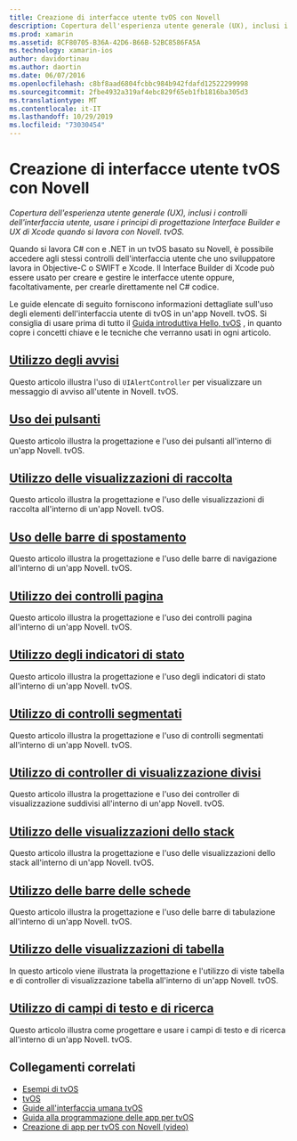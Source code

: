 ```yaml
---
title: Creazione di interfacce utente tvOS con Novell
description: Copertura dell'esperienza utente generale (UX), inclusi i controlli dell'interfaccia utente, usare i principi di progettazione Interface Builder e UX di Xcode quando si lavora con Novell. tvOS.
ms.prod: xamarin
ms.assetid: 8CF80705-B36A-42D6-B66B-52BC8586FA5A
ms.technology: xamarin-ios
author: davidortinau
ms.author: daortin
ms.date: 06/07/2016
ms.openlocfilehash: c8bf8aad6804fcbbc984b942fdafd12522299998
ms.sourcegitcommit: 2fbe4932a319af4ebc829f65eb1fb1816ba305d3
ms.translationtype: MT
ms.contentlocale: it-IT
ms.lasthandoff: 10/29/2019
ms.locfileid: "73030454"
---
```

# <a name="building-tvos-user-interfaces-with-xamarin"></a>Creazione di interfacce utente tvOS con Novell

_Copertura dell'esperienza utente generale (UX), inclusi i controlli dell'interfaccia utente, usare i principi di progettazione Interface Builder e UX di Xcode quando si lavora con Novell. tvOS._

Quando si lavora C# con e .NET in un tvOS basato su Novell, è possibile accedere agli stessi controlli dell'interfaccia utente che uno sviluppatore lavora in Objective-C o SWIFT e Xcode. Il Interface Builder di Xcode può essere usato per creare e gestire le interfacce utente oppure, facoltativamente, per crearle direttamente nel C# codice.

Le guide elencate di seguito forniscono informazioni dettagliate sull'uso degli elementi dell'interfaccia utente di tvOS in un'app Novell. tvOS. Si consiglia di usare prima di tutto il [Guida introduttiva Hello, tvOS](~/ios/tvos/get-started/hello-tvos.md) , in quanto copre i concetti chiave e le tecniche che verranno usati in ogni articolo.

## <a name="working-with-alertsiostvosuser-interfacealertsmd"></a>[Utilizzo degli avvisi](~/ios/tvos/user-interface/alerts.md)

Questo articolo illustra l'uso di `UIAlertController` per visualizzare un messaggio di avviso all'utente in Novell. tvOS.

## <a name="working-with-buttonsiostvosuser-interfacebuttonsmd"></a>[Uso dei pulsanti](~/ios/tvos/user-interface/buttons.md)

Questo articolo illustra la progettazione e l'uso dei pulsanti all'interno di un'app Novell. tvOS.

## <a name="working-with-collection-viewsiostvosuser-interfacecollection-viewsmd"></a>[Utilizzo delle visualizzazioni di raccolta](~/ios/tvos/user-interface/collection-views.md)

Questo articolo illustra la progettazione e l'uso delle visualizzazioni di raccolta all'interno di un'app Novell. tvOS.

## <a name="working-with-navigation-barsiostvosuser-interfacenavigation-barsmd"></a>[Uso delle barre di spostamento](~/ios/tvos/user-interface/navigation-bars.md)

Questo articolo illustra la progettazione e l'uso delle barre di navigazione all'interno di un'app Novell. tvOS.

## <a name="working-with-page-controlsiostvosuser-interfacepage-controlsmd"></a>[Utilizzo dei controlli pagina](~/ios/tvos/user-interface/page-controls.md)

Questo articolo illustra la progettazione e l'uso dei controlli pagina all'interno di un'app Novell. tvOS.

## <a name="working-with-progress-indicatorsiostvosuser-interfaceprogress-indicatorsmd"></a>[Utilizzo degli indicatori di stato](~/ios/tvos/user-interface/progress-indicators.md)

Questo articolo illustra la progettazione e l'uso degli indicatori di stato all'interno di un'app Novell. tvOS.

## <a name="working-with-segmented-controlsiostvosuser-interfacesegmented-controlsmd"></a>[Utilizzo di controlli segmentati](~/ios/tvos/user-interface/segmented-controls.md)

Questo articolo illustra la progettazione e l'uso di controlli segmentati all'interno di un'app Novell. tvOS.

## <a name="working-with-split-view-controllersiostvosuser-interfacesplit-viewsmd"></a>[Utilizzo di controller di visualizzazione divisi](~/ios/tvos/user-interface/split-views.md)

Questo articolo illustra la progettazione e l'uso dei controller di visualizzazione suddivisi all'interno di un'app Novell. tvOS.

## <a name="working-with-stack-viewsiostvosuser-interfacestacked-viewsmd"></a>[Utilizzo delle visualizzazioni dello stack](~/ios/tvos/user-interface/stacked-views.md)

Questo articolo illustra la progettazione e l'uso delle visualizzazioni dello stack all'interno di un'app Novell. tvOS.

## <a name="working-with-tab-barsiostvosuser-interfacetab-barsmd"></a>[Utilizzo delle barre delle schede](~/ios/tvos/user-interface/tab-bars.md)

Questo articolo illustra la progettazione e l'uso delle barre di tabulazione all'interno di un'app Novell. tvOS.

## <a name="working-with-table-viewsiostvosuser-interfacetable-viewsmd"></a>[Utilizzo delle visualizzazioni di tabella](~/ios/tvos/user-interface/table-views.md)

In questo articolo viene illustrata la progettazione e l'utilizzo di viste tabella e di controller di visualizzazione tabella all'interno di un'app Novell. tvOS.

## <a name="working-with-text-and-search-fieldsiostvosuser-interfacetext-fields-and-searchmd"></a>[Utilizzo di campi di testo e di ricerca](~/ios/tvos/user-interface/text-fields-and-search.md)

Questo articolo illustra come progettare e usare i campi di testo e di ricerca all'interno di un'app Novell. tvOS.

## <a name="related-links"></a>Collegamenti correlati

- [Esempi di tvOS](https://docs.microsoft.com/samples/browse/?products=xamarin&term=Xamarin.iOS+tvOS)
- [tvOS](https://developer.apple.com/tvos/)
- [Guide all'interfaccia umana tvOS](https://developer.apple.com/tvos/human-interface-guidelines/)
- [Guida alla programmazione delle app per tvOS](https://developer.apple.com/library/prerelease/tvos/documentation/General/Conceptual/AppleTV_PG/)
- [Creazione di app per tvOS con Novell (video)](https://university.xamarin.com/lightninglectures/tvos-with-xamarin)
